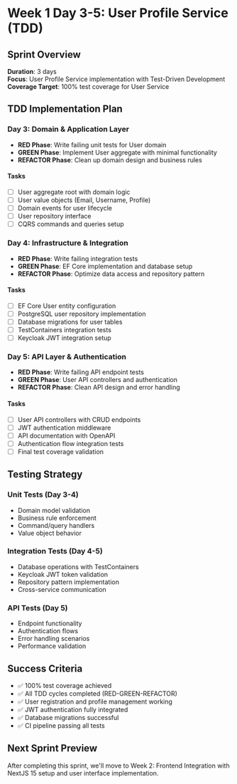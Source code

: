 # Week 1 Day 3-5: User Profile Service (TDD)

## Sprint Overview
**Duration**: 3 days  
**Focus**: User Profile Service implementation with Test-Driven Development  
**Coverage Target**: 100% test coverage for User Service  

## TDD Implementation Plan

### Day 3: Domain & Application Layer
- **RED Phase**: Write failing unit tests for User domain
- **GREEN Phase**: Implement User aggregate with minimal functionality
- **REFACTOR Phase**: Clean up domain design and business rules

#### Tasks
- [ ] User aggregate root with domain logic
- [ ] User value objects (Email, Username, Profile)  
- [ ] Domain events for user lifecycle
- [ ] User repository interface
- [ ] CQRS commands and queries setup

### Day 4: Infrastructure & Integration
- **RED Phase**: Write failing integration tests
- **GREEN Phase**: EF Core implementation and database setup
- **REFACTOR Phase**: Optimize data access and repository pattern

#### Tasks
- [ ] EF Core User entity configuration
- [ ] PostgreSQL user repository implementation
- [ ] Database migrations for user tables
- [ ] TestContainers integration tests
- [ ] Keycloak JWT integration setup

### Day 5: API Layer & Authentication
- **RED Phase**: Write failing API endpoint tests
- **GREEN Phase**: User API controllers and authentication
- **REFACTOR Phase**: Clean API design and error handling

#### Tasks
- [ ] User API controllers with CRUD endpoints
- [ ] JWT authentication middleware
- [ ] API documentation with OpenAPI
- [ ] Authentication flow integration tests
- [ ] Final test coverage validation

## Testing Strategy

### Unit Tests (Day 3-4)
- Domain model validation
- Business rule enforcement
- Command/query handlers
- Value object behavior

### Integration Tests (Day 4-5)
- Database operations with TestContainers
- Keycloak JWT token validation
- Repository pattern implementation
- Cross-service communication

### API Tests (Day 5)
- Endpoint functionality
- Authentication flows
- Error handling scenarios
- Performance validation

## Success Criteria
- ✅ 100% test coverage achieved
- ✅ All TDD cycles completed (RED-GREEN-REFACTOR)
- ✅ User registration and profile management working
- ✅ JWT authentication fully integrated
- ✅ Database migrations successful
- ✅ CI pipeline passing all tests

## Next Sprint Preview
After completing this sprint, we'll move to Week 2: Frontend Integration with NextJS 15 setup and user interface implementation.